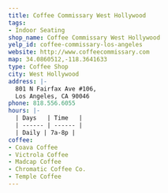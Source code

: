 ```yaml
---
title: Coffee Commissary West Hollywood
tags:
- Indoor Seating
shop_name: Coffee Commissary West Hollywood
yelp_id: coffee-commissary-los-angeles
website: http://www.coffeecommissary.com
map: 34.0860512,-118.3641633
type: Coffee Shop
city: West Hollywood
address: |-
  801 N Fairfax Ave #106,
  Los Angeles, CA 90046
phone: 818.556.6055
hours: |-
  | Days   | Time   |
  | ------ | ------ |
  | Daily | 7a-8p |
coffee:
- Coava Coffee
- Victrola Coffee
- Madcap Coffee
- Chromatic Coffee Co.
- Temple Coffee
---
```


